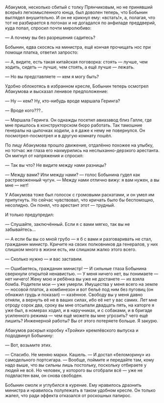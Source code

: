 Абакумов, несколько сбитый с толку Прянчиковым, но не принявший всерьёз легкомысленного юнца, был доволен теперь, что Бобынин выглядел внушительно. И он не крикнул ему: «встать!», а, полагая, что тот не разбирается в погонах и не догадался по анфиладе преддверий, куда попал, спросил почти миролюбиво:

— А почему вы без разрешения садитесь?

Бобынин, едва скосясь на министра, ещё кончая прочищать нос при помощи платка, ответил запросто:

— А, видите, есть такая китайская поговорка: стоять — лучше, чем ходить, сидеть — лучше, чем стоять, а ещё лучше — лежать.

— Но вы представляете — кем я могу быть?

Удобно облокотясь в избранном кресле, Бобынин теперь осмотрел Абакумова и высказал ленивое предположение:

— Ну — кем? Ну, кто-нибудь вроде маршала Геринга?

— Вроде кого???..

— Маршала Геринга. Он однажды посетил авиазавод близ Галле, где мне пришлось в конструкторском бюро работать. Так тамошние генералы на цыпочках ходили, а я даже к нему не повернулся. Он посмотрел-посмотрел и в другую комнату пошёл.

По лицу Абакумова прошло движение, отдалённо похожее на улыбку, но тотчас же глаза его нахмурились на неслыханно-дерзкого арестанта. Он мигнул от напряжения и спросил:

— Так вы что? Не видите между нами разницы?

— Между вами? Или между нами? — голос Бобынина гудел как растревоженный чугун. — Между нами отлично вижу: я вам нужен, а вы мне — нет!

У Абакумова тоже был голосок с громовыми раскатами, и он умел им припугнуть. Но сейчас чувствовал, что кричать было бы беспомощно, несолидно. Он понял, что арестант этот — трудный.

И только предупредил:

— Слушайте, заключённый. Если я с вами мягко, так вы не забывайтесь…

— А если бы вы со мной грубо — я б с вами и разговаривать не стал, гражданин министр. Кричите на своих полковников да генералов, у них слишком много в жизни есть, им слишком жалко этого всего.

— Сколько нужно — и вас заставим.

— Ошибаетесь, гражданин министр! — И сильные глаза Бобынина сверкнули открытой ненавистью. — У меня ничего нет, вы понимаете — нет ничего! Жену мою и ребёнка вы уже не достанете — их взяла бомба. Родители мои — уже умерли. Имущества у меня всего на земле — носовой платок, а комбинезон и вот бельё под ним без пуговиц (он обнажил грудь и показал) — казённое. Свободу вы у меня давно отняли, а вернуть её не в ваших силах, ибо её нет у вас самих. Лет мне отроду сорок два, сроку вы мне отсыпали двадцать пять, на каторге я уже был, в номерах ходил, и в наручниках, и с собаками, и в бригаде усиленного режима — чем ещё можете вы мне угрозить? чего ещё лишить? Инженерной работы? Вы от этого потеряете больше. Я закурю.

Абакумов раскрыл коробку «Тройки» кремлёвского выпуска и пододвинул Бобынину:

— Вот, возьмите этих.

— Спасибо. Не меняю марки. Кашель. — И достал «беломорину» из самодельного портсигара. — Вообще, поймите и передайте там, кому надо выше, что вы сильны лишь постольку, поскольку отбираете у людей не всё. Но человек, у которого вы отобрали всё — уже не подвластен вам, он снова свободен.

Бобынин смолк и углубился в курение. Ему нравилось дразнить министра и нравилось полулежать в таком удобном кресле. Он только жалел, что ради эффекта отказался от роскошных папирос.